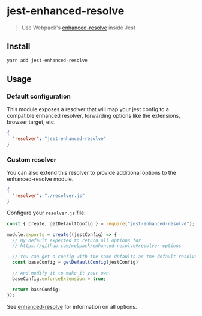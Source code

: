 # jest-enhanced-resolve

> Use Webpack's [enhanced-resolve](https://github.com/webpack/enhanced-resolve) inside Jest

## Install

```sh
yarn add jest-enhanced-resolve
```

## Usage

### Default configuration
This module exposes a resolver that will map your jest config to a compatible enhanced resolver, forwarding options like the extensions, browser target, etc.

```json
{
  "resolver": "jest-enhanced-resolve"
}
```

### Custom resolver
You can also extend this resolver to provide additional options to the enhanced-resolve module.

```json
{
  "resolver": "./resolver.js"
}
```

Configure your `resolver.js` file:

```js
const { create, getDefaultConfig } = require("jest-enhanced-resolve");

module.exports = create((jestConfig) => {
  // By default expected to return all options for
  // https://github.com/webpack/enhanced-resolve#resolver-options

  // You can get a config with the same defaults as the default resolver like so.
  const baseConfig = getDefaultConfig(jestConfig)

  // And modify it to make it your own.
  baseConfig.enforceExtension = true;

  return baseConfig;
});
```

See [enhanced-resolve](https://github.com/webpack/enhanced-resolve#resolver-options)
for information on all options.
